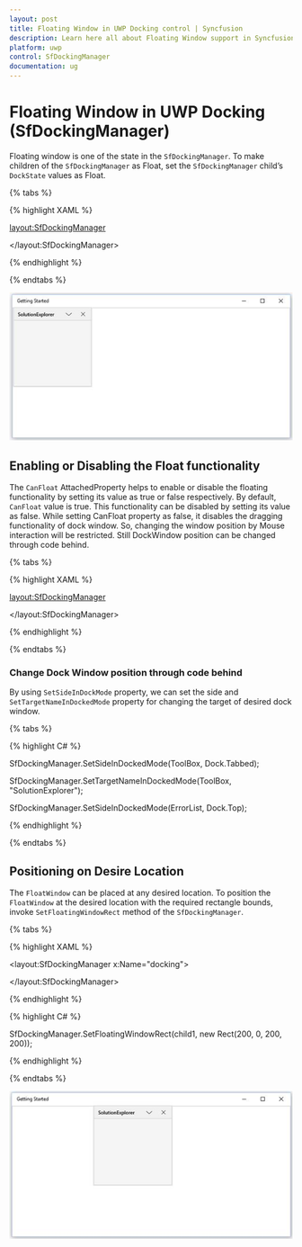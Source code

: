 ```yaml
---
layout: post
title: Floating Window in UWP Docking control | Syncfusion
description: Learn here all about Floating Window support in Syncfusion UWP Docking (SfDockingManager) control and more.
platform: uwp
control: SfDockingManager
documentation: ug
---
```


# Floating Window in UWP Docking (SfDockingManager)

Floating window is one of the state in the `SfDockingManager`. To make children of the `SfDockingManager` as Float, set the `SfDockingManager` child’s `DockState` values as Float.

{% tabs %}

{% highlight XAML %}

<layout:SfDockingManager>

<ContentControl layout:SfDockingManager.Header="SolutionExplorer"
                layout:SfDockingManager.DockState="Float"/>

</layout:SfDockingManager>

{% endhighlight %}

{% endtabs %}

![Floating-Window-img1](Floating-Window-images/Floating-Window-img1.jpeg)


## Enabling or Disabling the Float functionality

The `CanFloat` AttachedProperty helps to enable or disable the floating functionality by setting its value as true or false respectively. By default, `CanFloat` value is true. This functionality can be disabled by setting its value as false. While setting CanFloat property as false, it disables the dragging functionality of dock window. So, changing the window position by Mouse interaction will be restricted. Still DockWindow position can be changed through code behind.

{% tabs %}

{% highlight XAML %}

<layout:SfDockingManager>

<ContentControl Name="SolutionExplorer" layout:SfDockingManager.Header="SolutionExplorer"
                layout:SfDockingManager.CanFloat="false"/>

<ContentControl Name="ToolBox" layout:SfDockingManager.Header="ToolBox"
                layout:SfDockingManager.CanFloat="false"/>
                
<ContentControl Name="ErrorList" layout:SfDockingManager.Header="ErrorList"
                layout:SfDockingManager.CanFloat="false"/>

</layout:SfDockingManager>

{% endhighlight %}

{% endtabs %}

### Change Dock Window position through code behind

By using `SetSideInDockMode` property, we can set the side and `SetTargetNameInDockedMode` property for changing the target of desired dock window.

{% tabs %}

{% highlight C# %}
 
SfDockingManager.SetSideInDockedMode(ToolBox, Dock.Tabbed);
 
SfDockingManager.SetTargetNameInDockedMode(ToolBox, "SolutionExplorer");
 
SfDockingManager.SetSideInDockedMode(ErrorList, Dock.Top);

{% endhighlight %}

{% endtabs %}

## Positioning on Desire Location

The `FloatWindow` can be placed at any desired location. To position the `FloatWindow` at the desired location with the required rectangle bounds, invoke `SetFloatingWindowRect` method of the `SfDockingManager`.

{% tabs %}

{% highlight XAML %}

<layout:SfDockingManager x:Name="docking">

<ContentControl x:Name="child1" layout:SfDockingManager.Header="SolutionExplorer"
                                layout:SfDockingManager.DockState="Float"/>

</layout:SfDockingManager>

{% endhighlight %}

{% highlight C# %}

SfDockingManager.SetFloatingWindowRect(child1, new Rect(200, 0, 200, 200));

{% endhighlight %}

{% endtabs %}

![Floating-Window-img2](Floating-Window-images/Floating-Window-img2.jpeg)


